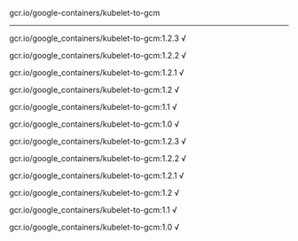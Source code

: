 gcr.io/google-containers/kubelet-to-gcm 

----
gcr.io/google_containers/kubelet-to-gcm:1.2.3 √

gcr.io/google_containers/kubelet-to-gcm:1.2.2 √

gcr.io/google_containers/kubelet-to-gcm:1.2.1 √

gcr.io/google_containers/kubelet-to-gcm:1.2 √

gcr.io/google_containers/kubelet-to-gcm:1.1 √

gcr.io/google_containers/kubelet-to-gcm:1.0 √

gcr.io/google_containers/kubelet-to-gcm:1.2.3 √

gcr.io/google_containers/kubelet-to-gcm:1.2.2 √

gcr.io/google_containers/kubelet-to-gcm:1.2.1 √

gcr.io/google_containers/kubelet-to-gcm:1.2 √

gcr.io/google_containers/kubelet-to-gcm:1.1 √

gcr.io/google_containers/kubelet-to-gcm:1.0 √


